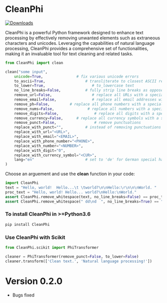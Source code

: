 # CleanPhi

[![Downloads](https://static.pepy.tech/badge/cleanphi)](https://pepy.tech/project/cleanphi)

CleanPhi is a powerful Python framework designed to enhance text processing by effectively removing unwanted elements such as extraneous characters and unicodes. Leveraging the capabilities of natural language processing, CleanPhi provides a comprehensive set of functionalities, making it an invaluable tool for text cleaning and related tasks.

```python
from CleanPhi import clean

clean("some input",
    unicode=True,               # fix various unicode errors
    to_ascii=True,                  # transliterate to closest ASCII representation
    to_lower=True,                     # to_lowercase text
    no_line_breaks=False,           # fully strip line breaks as opposed to only normalizing them
    remove_url=False,                  # replace all URLs with a special token
    remove_email=False,                # replace all email addresses with a special token
    remove_ph=False,         # replace all phone numbers with a special token
    remove_nums=False,               # replace all numbers with a special token
    remove_digits=False,                # replace all digits with a special token
    remove_currency=False,      # replace all currency symbols with a special token
    remove_punct=False,                 # remove punctuations
    replace_with_punct="",          # instead of removing punctuations you may replace them
    replace_with_url="<URL>",
    replace_with_email="<EMAIL>",
    replace_with_phone_number="<PHONE>",
    replace_with_number="<NUMBER>",
    replace_with_digit="0",
    replace_with_currency_symbol="<CUR>",
    lang="en"                       # set to 'de' for German special handling
)
```

Choose an arguement and use the **clean** function in your code:

```python
import CleanPhi
text = "Hello, world!  Hello...\t \tworld?\n\nHello:\r\n\n\nWorld. "
proc_text = "Hello, world! Hello... world?\nHello:\nWorld."
assert CleanPhi.remove_whitespace(text, no_line_breaks=False) == proc_text
assert CleanPhi.remove_whitespace(" dd\nd  ", no_line_breaks=True) == "dd d"
```

### To install CleanPhi in >=Python3.6

```powershell
pip install CleanPhi
```

### Use CleanPhi with Scikit

```python
from CleanPhi.scikit import PhiTransformer

cleaner = PhiTransformer(remove_punct=False, to_lower=False)
cleaner.transform(['Clean text.', 'Natural language processing!'])
```

# Version 0.2.0 

- Bugs fixed
